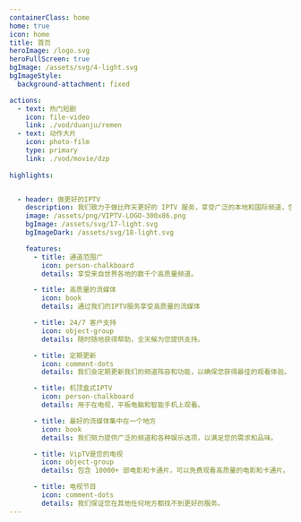 ```yaml
---
containerClass: home
home: true
icon: home
title: 首页
heroImage: /logo.svg
heroFullScreen: true
bgImage: /assets/svg/4-light.svg
bgImageStyle:
  background-attachment: fixed

actions:
  - text: 热门短剧
    icon: file-video
    link: ./vod/duanju/remen
  - text: 动作大片
    icon: photo-film
    type: primary
    link: ./vod/movie/dzp 
    
highlights:


  - header: 做更好的IPTV
    description: 我们致力于做比昨天更好的 IPTV 服务，享受广泛的本地和国际频道，包括体育、新闻、影视、戏剧等！
    image: /assets/png/VIPTV-LOGO-300x86.png
    bgImage: /assets/svg/17-light.svg
    bgImageDark: /assets/svg/18-light.svg  

    features:
      - title: 通道范围广
        icon: person-chalkboard
        details: 享受来自世界各地的数千个高质量频道。

      - title: 高质量的流媒体
        icon: book
        details: 通过我们的IPTV服务享受高质量的流媒体

      - title: 24/7 客户支持
        icon: object-group
        details: 随时随地获得帮助，全天候为您提供支持。

      - title: 定期更新
        icon: comment-dots
        details: 我们会定期更新我们的频道阵容和功能，以确保您获得最佳的观看体验。

      - title: 机顶盒式IPTV 
        icon: person-chalkboard
        details: 用于在电视，平板电脑和智能手机上观看。

      - title: 最好的流媒体集中在一个地方
        icon: book
        details: 我们努力提供广泛的频道和各种娱乐选项，以满足您的需求和品味。

      - title: VipTV是您的电视
        icon: object-group
        details: 包含 10000+ 部电影和卡通片，可以免费观看高质量的电影和卡通片。

      - title: 电视节目
        icon: comment-dots
        details: 我们保证您在其他任何地方都找不到更好的服务。        
---
```

